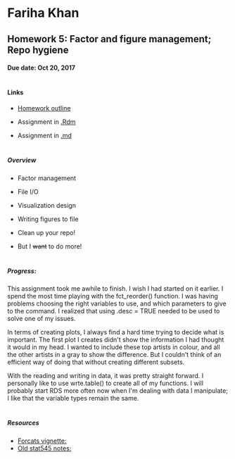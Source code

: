 # Fariha Khan 

## Homework 5: Factor and figure management; Repo hygiene
#### Due date: Oct 20, 2017


 
#
#### **Links**

 - [Homework outline](http://stat545.com/hw05_factor-figure-boss-repo-hygiene.html)
 
 - Assignment in [.Rdm](https://github.com/farihakhan/STAT545-hw-khan-fariha/blob/master/hw_05/hw05_factors_figureManagement.Rmd) 
 
 - Assignment in [.md](https://github.com/farihakhan/STAT545-hw-khan-fariha/blob/master/hw_05/hw05_factors_figureManagement.md) 


#
##### **Overview**
 - Factor management

 - File I/O
 
 - Visualization design
 
 - Writing figures to file
 
 - Clean up your repo!
 
 - But I <del>want</del> to do more!

 
#
##### **Progress**:
This assignment took me awhile to finish. I wish I had started on it earlier. I spend the most time playing with the fct_reorder() function. I was having problems choosing the right variables to use, and which parameters to give to the command. I realized that using .desc = TRUE needed to be used to solve one of my issues.

In terms of creating plots, I always find a hard time trying to decide what is important. The first plot I creates didn't show the information I had thought it would in my head. I wanted to include these top artists in colour, and all the other artists in a gray to show the difference. But I couldn't think of an efficient way of doing that without creating different subsets.

With the reading and writing in data, it was pretty straight forward. I personally like to use wrte.table() to create all of my functions. I will probably start RDS more often now when I'm dealing with data I manipulate; I like that the variable types remain the same.

#
##### **Resources**

 - [Forcats vignette:](https://cran.r-project.org/web/packages/forcats/forcats.pdf)
 - [Old stat545 notes:](https://github.com/STAT545-UBC/STAT545-UBC.github.io/blob/master/block014_factors.md)
 
 